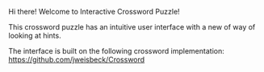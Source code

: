 Hi there! Welcome to Interactive Crossword Puzzle!

This crossword puzzle has an intuitive user interface with a new of way of looking at hints. 

The interface is built on the following crossword implementation:
https://github.com/jweisbeck/Crossword


